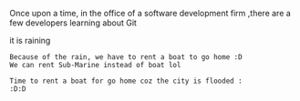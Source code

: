 Once upon a time, in the office of a software development firm
,there are a few developers learning about Git

it is raining
~~~~~~~~~~
Because of the rain, we have to rent a boat to go home :D
We can rent Sub-Marine instead of boat lol

Time to rent a boat for go home coz the city is flooded :
:D:D

